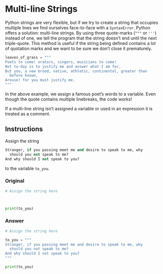 # Multi-line Strings

Python strings are very flexible, but if we try to create a string that occupies multiple lines we find ourselves face-to-face with a `SyntaxError`. Python offers a solution: multi-line strings. By using three quote-marks (`"""` or `'''`) instead of one, we tell the program that the string doesn’t end until the next triple-quote. This method is useful if the string being defined contains a lot of quotation marks and we want to be sure we don’t close it prematurely.

```py
leaves_of_grass = """
Poets to come! orators, singers, musicians to come!
Not to-day is to justify me and answer what I am for,
But you, a new brood, native, athletic, continental, greater than
  before known,
Arouse! for you must justify me.
"""
```

In the above example, we assign a famous poet’s words to a variable. Even though the quote contains multiple linebreaks, the code works!

If a multi-line string isn’t assigned a variable or used in an expression it is treated as a comment.

## Instructions

Assign the string

```py
Stranger, if you passing meet me and desire to speak to me, why
  should you not speak to me?
And why should I not speak to you?
```

to the variable `to_you`.

### Original

```py
# Assign the string here



print(to_you)
```

### Answer

```py
# Assign the string here

to_you = """
Stranger, if you passing meet me and desire to speak to me, why
  should you not speak to me?
And why should I not speak to you?
"""

print(to_you)
```